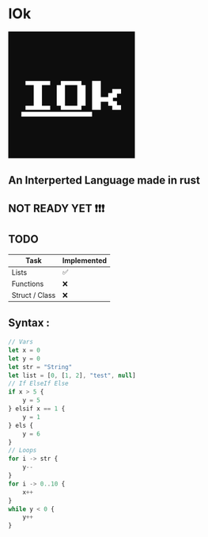 # IOk
![logo](./img/logo.png)
## An Interperted Language made in rust
## NOT READY YET ❗❗❗

## TODO
Task  | Implemented
------------- | -------------
Lists | ✅
Functions |  ❌
Struct / Class |  ❌

## Syntax :
```javascript
// Vars
let x = 0
let y = 0
let str = "String"
let list = [0, [1, 2], "test", null]
// If ElseIf Else
if x > 5 {
    y = 5
} elsif x == 1 {
    y = 1
} els {
    y = 6
}
// Loops
for i -> str {
    y--
}
for i -> 0..10 {
    x++
}
while y < 0 {
    y++
}
```
